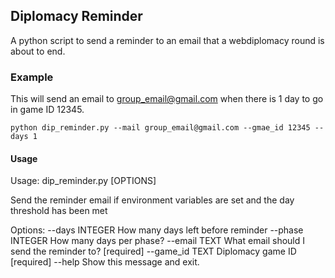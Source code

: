 ## Diplomacy Reminder

A python script to send a reminder to an email that a webdiplomacy round is about to end.

### Example

This will send an email to group_email@gmail.com when there is 1 day to go in game ID 12345.

`python dip_reminder.py --mail group_email@gmail.com --gmae_id 12345 --days 1`

#### Usage

Usage: dip_reminder.py [OPTIONS]

  Send the reminder email if environment variables are set and the day
  threshold has been met

Options:
  --days INTEGER   How many days left before reminder
  --phase INTEGER  How many days per phase?
  --email TEXT     What email should I send the reminder to?  [required]
  --game_id TEXT   Diplomacy game ID  [required]
  --help           Show this message and exit.